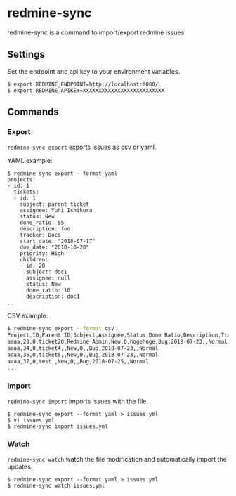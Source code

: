 # redmine-sync

redmine-sync is a command to import/export redmine issues.

## Settings

Set the endpoint and api key to your environment variables.

```console
$ export REDMINE_ENDPOINT=http://localhost:8080/
$ export REDMINE_APIKEY=XXXXXXXXXXXXXXXXXXXXXXXXXX
```

## Commands

### Export

`redmine-sync export` exports issues as csv or yaml.

YAML example:

```console
$ redmine-sync export --format yaml
projects:
- id: 1
  tickets:
  - id: 1
    subject: parent ticket
    assignee: Yuhi Ishikura
    status: New
    done_ratio: 55
    description: foo
    tracker: Docs
    start_date: "2018-07-17"
    due_date: "2018-10-20"
    priority: High
    children:
    - id: 20
      subject: doc1
      assignee: null
      status: New
      done_ratio: 10
      description: doc1
...
```

CSV example:

```bash
$ redmine-sync export --format csv
Project,ID,Parent ID,Subject,Assignee,Status,Done Ratio,Description,Tracker,Start Date,Due Date,Priority
aaaa,28,0,ticket20,Redmine Admin,New,0,hogehoge,Bug,2018-07-23,,Normal
aaaa,34,0,ticket4,,New,0,,Bug,2018-07-23,,Normal
aaaa,36,0,ticket6,,New,0,,Bug,2018-07-23,,Normal
aaaa,37,0,test,,New,0,,Bug,2018-07-25,,Normal
...
```

### Import

`redmine-sync import` imports issues with the file.

```console
$ redmine-sync export --format yaml > issues.yml
$ vi issues.yml
$ redmine-sync import issues.yml
```

### Watch

`redmine-sync watch` watch the file modification and automatically import the updates.

```console
$ redmine-sync export --format yaml > issues.yml
$ redmine-sync watch issues.yml
```